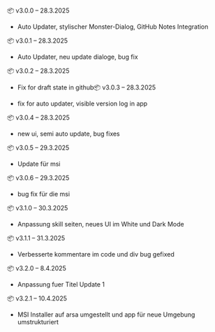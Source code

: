 📦 v3.0.0 – 28.3.2025

- Auto Updater, stylischer Monster-Dialog, GitHub Notes Integration

📦 v3.0.1 – 28.3.2025

- Auto Updater, neu update dialoge, bug fix

📦 v3.0.2 – 28.3.2025

- Fix for draft state in github📦 v3.0.3 – 28.3.2025

- fix for auto updater, visible version log in app

📦 v3.0.4 – 28.3.2025

- new ui, semi auto update, bug fixes

📦 v3.0.5 – 29.3.2025

- Update für msi

📦 v3.0.6 – 29.3.2025

- bug fix für die msi

📦 v3.1.0 – 30.3.2025

- Anpassung skill seiten, neues UI im White und Dark Mode 

📦 v3.1.1 – 31.3.2025

- Verbesserte kommentare im code und div bug gefixed

📦 v3.2.0 – 8.4.2025

- Anpassung fuer Titel Update 1

📦 v3.2.1 – 10.4.2025

- MSI Installer auf arsa umgestellt und app für neue Umgebung umstrukturiert

